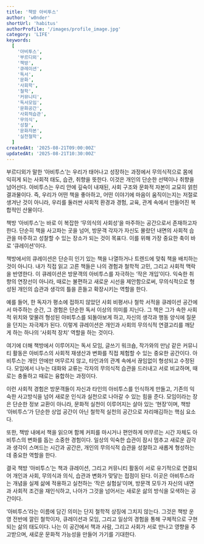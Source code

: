 ```yaml
---
title: '책방 아비투스'
author: 'w0nder'
shortUrl: 'habitus'
authorProfile: '/images/profile_image.jpg'
category: 'LIFE'
keywords:
  [
    '아비투스',
    '부르디외',
    '책방',
    '큐레이션',
    '독서',
    '문화',
    '사회학',
    '철학',
    '커뮤니티',
    '독서모임',
    '문화공간',
    '사회적습관',
    '무의식',
    '성찰',
    '문화자본',
    '실천철학',
  ]
createdAt: '2025-08-21T09:00:00Z'
updatedAt: '2025-08-21T10:30:00Z'
---
```


<link-preview url="https://maily.so/habitus" title="아비투스 뉴스레터" target="_blank">
</link-preview>

부르디외가 말한 ‘아비투스’는 우리가 태어나고 성장하는 과정에서 무의식적으로 몸에 익히게 되는 사회적 태도, 습관, 취향을 뜻한다. 이것은 개인의 단순한 선택이나 취향을 넘어선다. 아비투스는 우리 안에 깊숙이 내재된, 사회 구조와 문화적 자본이 교묘히 얽힌 결과물이다. 즉, 우리가 어떤 책을 좋아하고, 어떤 이야기에 마음이 움직이는지는 저절로 생겨난 것이 아니라, 우리를 둘러싼 사회적 환경과 경험, 교육, 관계 속에서 만들어진 복합적인 산물이다.

책방 ‘아비투스’는 바로 이 복잡한 ‘무의식의 사회성’을 마주하는 공간으로서 존재하고자 한다. 단순히 책을 사고파는 곳을 넘어, 방문객 각자가 자신도 몰랐던 내면의 사회적 습관을 마주하고 성찰할 수 있는 장소가 되는 것이 목표다. 이를 위해 가장 중요한 축이 바로 ‘큐레이션’이다.

책방에서의 큐레이션은 단순히 인기 있는 책을 나열하거나 트렌드에 맞춰 책을 배치하는 것이 아니다. 내가 직접 읽고 고른 책들은 나의 경험과 철학적 고민, 그리고 사회적 맥락을 반영한다. 이 큐레이션은 방문객의 아비투스를 자극하는 ‘작은 개입’이다. 익숙한 취향의 연장선이 아니라, 때로는 불편하고 새로운 시선을 제안함으로써, 무의식적으로 형성된 개인의 습관과 생각의 틀을 흔들고 확장시키는 역할을 한다.

예를 들어, 한 독자가 평소에 접하지 않았던 사회 비평서나 철학 서적을 큐레이션 공간에서 마주하는 순간, 그 경험은 단순한 독서 이상의 의미를 지닌다. 그 책은 그가 속한 사회적 위치와 맞물려 형성된 아비투스를 되돌아보게 하고, 자신의 생각과 행동 양식에 질문을 던지는 자극제가 된다. 이렇게 큐레이션은 개인과 사회의 무의식적 연결고리를 깨닫게 하는 하나의 ‘사회적 장치’ 역할을 하는 것이다.

여기에 더해 책방에서 이루어지는 독서 모임, 글쓰기 워크숍, 작가와의 만남 같은 커뮤니티 활동은 아비투스의 사회적 재생산과 변화를 직접 체험할 수 있는 중요한 공간이다. 아비투스는 개인 안에만 머무르지 않고, 타인과의 관계 속에서 끊임없이 형성되고 수정된다. 모임에서 나누는 대화와 교류는 각자의 무의식적 습관을 드러내고 서로 비교하며, 때로는 충돌하고 때로는 융합하는 과정이다.

이런 사회적 경험은 방문객들이 자신과 타인의 아비투스를 인식하게 만들고, 기존의 익숙한 사고방식을 넘어 새로운 인식과 실천으로 나아갈 수 있는 힘을 준다. 모임이라는 장은 단순한 정보 교환이 아니라, 문화적 실천이 이루어지는 살아 있는 ‘현장’이며, 책방 ‘아비투스’가 단순한 상업 공간이 아닌 철학적 실천의 공간으로 자리매김하는 핵심 요소다.

또한, 책방 내에서 책을 읽으며 함께 커피를 마시거나 편안하게 머무르는 시간 자체도 아비투스의 변화를 돕는 소중한 경험이다. 일상의 익숙한 습관이 잠시 멈추고 새로운 감각과 생각이 스며드는 시간과 공간은, 개인의 무의식적 습관을 성찰하고 새롭게 형성하는 데 중요한 역할을 한다.

결국 책방 ‘아비투스’는 책과 큐레이션, 그리고 커뮤니티 활동이 서로 유기적으로 연결되어
개인과 사회, 무의식과 의식, 습관과 변화가 맞닿는 접점이 된다.
이곳은 아비투스라는 개념을 실제 삶에 적용하고 실천하는 ‘작은 실험실’이며,
방문객 모두가 자신의 내면과 사회적 조건을 재인식하고,
나아가 그것을 넘어서는 새로운 삶의 방식을 모색하는 공간이다.

‘아비투스’라는 이름에 담긴 의미는 단지 철학적 상징에 그치지 않는다.
그것은 책방 운영 전반에 깔린 철학이자, 큐레이션과 모임, 그리고 일상의 경험을 통해 구체적으로 구현되는 삶의 태도이다.
나는 이 공간에서 책과 사람, 그리고 사회가 서로 만나고 영향을 주고받으며,
새로운 문화적 가능성을 만들어 가기를 기대한다.
